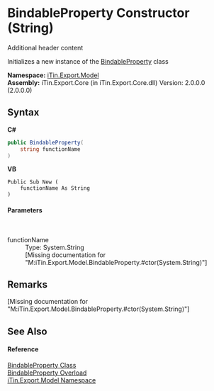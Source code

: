 # BindableProperty Constructor (String)
Additional header content 

Initializes a new instance of the <a href="T_iTin_Export_Model_BindableProperty">BindableProperty</a> class

**Namespace:**&nbsp;<a href="N_iTin_Export_Model">iTin.Export.Model</a><br />**Assembly:**&nbsp;iTin.Export.Core (in iTin.Export.Core.dll) Version: 2.0.0.0 (2.0.0.0)

## Syntax

**C#**<br />
``` C#
public BindableProperty(
	string functionName
)
```

**VB**<br />
``` VB
Public Sub New ( 
	functionName As String
)
```


#### Parameters
&nbsp;<dl><dt>functionName</dt><dd>Type: System.String<br />\[Missing <param name="functionName"/> documentation for "M:iTin.Export.Model.BindableProperty.#ctor(System.String)"\]</dd></dl>

## Remarks
\[Missing <remarks> documentation for "M:iTin.Export.Model.BindableProperty.#ctor(System.String)"\]

## See Also


#### Reference
<a href="T_iTin_Export_Model_BindableProperty">BindableProperty Class</a><br /><a href="Overload_iTin_Export_Model_BindableProperty__ctor">BindableProperty Overload</a><br /><a href="N_iTin_Export_Model">iTin.Export.Model Namespace</a><br />